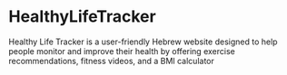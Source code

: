 # HealthyLifeTracker
Healthy Life Tracker is a user-friendly Hebrew website designed to help people monitor and improve their health by offering exercise recommendations, fitness videos, and a BMI calculator
